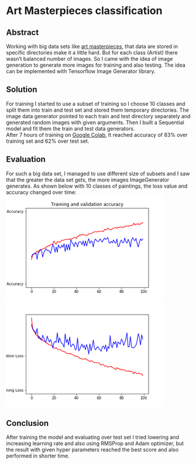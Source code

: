# Art Masterpieces classification
## Abstract
Working with big data sets like [art masterpieces](https://www.kaggle.com/ikarus777/best-artworks-of-all-time), that data are stored in specific directories make it a little hard. But for each class (Artist) there wasn’t balanced number of images. So I came with the idea of image generation to generate more images for training and also testing. The idea can be implemented with Tensorflow Image Generator library.

## Solution
For training I started to use a subset of training so I choose 10 classes and split them into train and test set and stored them temporary directories. The image data generator pointed to each train and test directory separately and generated random images with given arguments. Then I built a Sequential model and fit them the train and test data generators.<br> 
After 7 hours of training on [Google Colab](https://colab.research.google.com/drive/16o9G38afHWMiXDNGjs22w5echN5xbYCe), It reached accuracy of 83% over training set and 62% over test set.

## Evaluation
For such a big data set, I managed to use different size of subsets and I saw that the greater the data set gets, the more images ImageGenerator generates. As shown below with 10 classes of paintings, the loss value and accuracy changed over time:
<br>
![Train and validation accuracy plot](https://github.com/FarzamTP/Art-Masterpiece-Classification/blob/master/plots/acc/15_classes_100_epochs_0.8512_0.6205.png)
<br>
![Train and validation loss plot](https://github.com/FarzamTP/Art-Masterpiece-Classification/blob/master/plots/loss/15_classes_100_epochs_0.4186_1.4773.png)

## Conclusion
After training the model and evaluating over test set I tried lowering and increasing learning rate and also using RMSProp and Adam optimizer, but the result with given hyper parameters reached the best score and also performed in shorter time.
